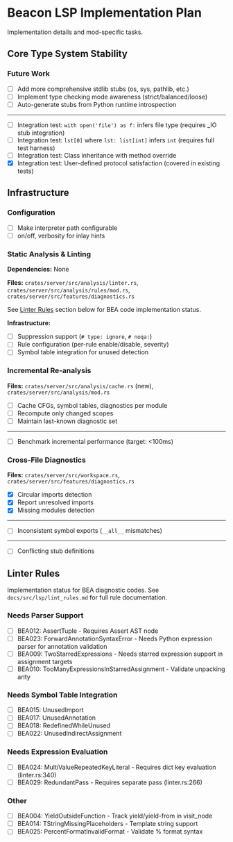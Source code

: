 # Beacon LSP Implementation Plan

Implementation details and mod-specific tasks.

## Core Type System Stability

### Future Work

- [ ] Add more comprehensive stdlib stubs (os, sys, pathlib, etc.)
- [ ] Implement type checking mode awareness (strict/balanced/loose)
- [ ] Auto-generate stubs from Python runtime introspection

---

- [ ] Integration test: `with open('file') as f:` infers file type (requires _IO stub integration)
- [ ] Integration test: `lst[0]` where `lst: list[int]` infers `int` (requires full test harness)
- [ ] Integration test: Class inheritance with method override
- [x] Integration test: User-defined protocol satisfaction (covered in existing tests)

## Infrastructure

### Configuration

- [ ] Make interpreter path configurable
- [ ] on/off, verbosity for inlay hints

### Static Analysis & Linting

**Dependencies:** None

**Files:** `crates/server/src/analysis/linter.rs`, `crates/server/src/analysis/rules/mod.rs`, `crates/server/src/features/diagnostics.rs`

See [Linter Rules](#linter-rules) section below for BEA code implementation status.

**Infrastructure:**

- [ ] Suppression support (`# type: ignore`, `# noqa:`)
- [ ] Rule configuration (per-rule enable/disable, severity)
- [ ] Symbol table integration for unused detection

### Incremental Re-analysis

**Files:** `crates/server/src/analysis/cache.rs` (new), `crates/server/src/analysis/mod.rs`

- [ ] Cache CFGs, symbol tables, diagnostics per module
- [ ] Recompute only changed scopes
- [ ] Maintain last-known diagnostic set

---

- [ ] Benchmark incremental performance (target: <100ms)

### Cross-File Diagnostics

**Files:** `crates/server/src/workspace.rs`, `crates/server/src/features/diagnostics.rs`

- [x] Circular imports detection
- [x] Report unresolved imports
- [x] Missing modules detection

---

- [ ] Inconsistent symbol exports (`__all__` mismatches)

---

- [ ] Conflicting stub definitions

## Linter Rules

Implementation status for BEA diagnostic codes. See `docs/src/lsp/lint_rules.md` for full rule documentation.

### Needs Parser Support

- [ ] BEA012: AssertTuple - Requires Assert AST node
- [ ] BEA023: ForwardAnnotationSyntaxError - Needs Python expression parser for annotation validation
- [ ] BEA009: TwoStarredExpressions - Needs starred expression support in assignment targets
- [ ] BEA010: TooManyExpressionsInStarredAssignment - Validate unpacking arity

### Needs Symbol Table Integration

- [ ] BEA015: UnusedImport
- [ ] BEA017: UnusedAnnotation
- [ ] BEA018: RedefinedWhileUnused
- [ ] BEA022: UnusedIndirectAssignment

### Needs Expression Evaluation

- [ ] BEA024: MultiValueRepeatedKeyLiteral - Requires dict key evaluation (linter.rs:340)
- [ ] BEA029: RedundantPass - Requires separate pass (linter.rs:266)

### Other

- [ ] BEA004: YieldOutsideFunction - Track yield/yield-from in visit_node
- [ ] BEA014: TStringMissingPlaceholders - Template string support
- [ ] BEA025: PercentFormatInvalidFormat - Validate % format syntax
